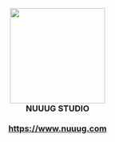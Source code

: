 
<h3 align="center">
  <br>
  <img src="https://cdn.discordapp.com/attachments/977833723368185886/1022054673026383922/162_20220921170016.png" alt="" width="190" height="auto">
  <br><b>NUUUG STUDIO</b><br><br>
  <a href="https://www.nuuug.com">https://www.nuuug.com</a>
</h3>
